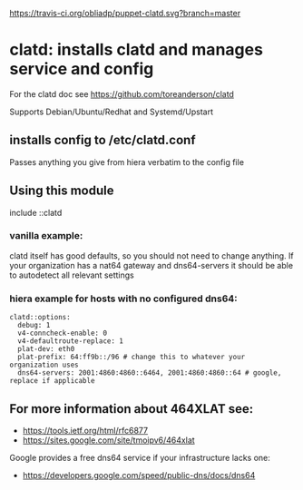 https://travis-ci.org/obliadp/puppet-clatd.svg?branch=master

# clatd: installs clatd and manages service and config

For the clatd doc see https://github.com/toreanderson/clatd

Supports Debian/Ubuntu/Redhat and Systemd/Upstart

## installs config to /etc/clatd.conf

Passes anything you give from hiera verbatim to the config file

## Using this module

include ::clatd

### vanilla example:

clatd itself has good defaults, so you should not need to change
anything. If your organization has a nat64 gateway and dns64-servers it
should be able to autodetect all relevant settings 

### hiera example for hosts with no configured dns64:

```
clatd::options:
  debug: 1
  v4-conncheck-enable: 0
  v4-defaultroute-replace: 1
  plat-dev: eth0
  plat-prefix: 64:ff9b::/96 # change this to whatever your organization uses
  dns64-servers: 2001:4860:4860::6464, 2001:4860:4860::64 # google, replace if applicable
```

## For more information about 464XLAT see:
* https://tools.ietf.org/html/rfc6877
* https://sites.google.com/site/tmoipv6/464xlat

Google provides a free dns64 service if your infrastructure lacks one:
* https://developers.google.com/speed/public-dns/docs/dns64



